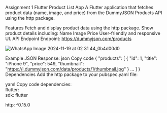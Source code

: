 Assignment 1
Flutter Product List App
A Flutter application that fetches product data (name, image, and price) from the DummyJSON Products API using the http package.

Features
Fetch and display product data using the http package.
Show product details including:
Name
Image
Price
User-friendly and responsive UI.
API Endpoint
Endpoint: https://dummyjson.com/products

![WhatsApp Image 2024-11-19 at 02 31 44_0b4d00d0](https://github.com/user-attachments/assets/cd28138e-9372-42d1-a810-4201900c78c4)


Example JSON Response:
json
Copy code
{
  "products": [
    {
      "id": 1,
      "title": "iPhone 9",
      "price": 549,
      "thumbnail": "https://i.dummyjson.com/data/products/1/thumbnail.jpg"
    }
    ...
  ]
}
Dependencies
Add the http package to your pubspec.yaml file:

yaml
Copy code
dependencies:  
  flutter:  
    sdk: flutter  

  http: ^0.15.0  
